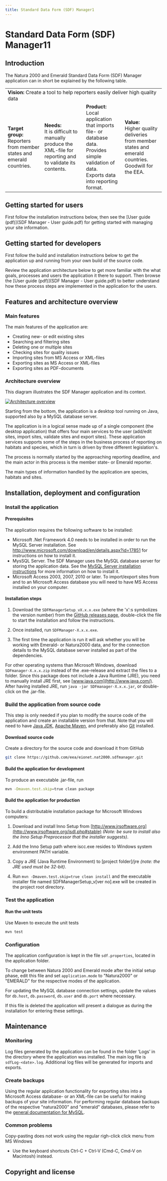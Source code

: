 ```yaml
---
title: Standard Data Form (SDF) Manager1
---
```


# Standard Data Form (SDF) Manager11

## Introduction

The Natura 2000 and Emerald Standard Data Form (SDF) Manager application can in short be explained by the following table.

<table>
  <tr>
      <td colspan="4"><strong>Vision:</strong> Create a tool to help reporters easily deliver high quality data</td>
   </tr>
   <tr>
      <td><strong>Target group:</strong> <br />Reporters from member states and emerald countries.</td>
      <td><strong>Needs:</strong> <br />It is difficult to manually produce the XML-file for reporting and to validate its contents.</td>
      <td><strong>Product:</strong> <br />Local application that imports file- or database data. <br />Provides simple validation of data. <br />Exports data into reporting format.</td>
      <td><strong>Value:</strong> <br />Higher quality deliveries from member states and emerald countries. <br />Goodwill for the EEA.</td>
   </tr>
</table>

## Getting started for users

First follow the installation instructions below, then see the [User guide (pdf)](SDF Manager - User guide.pdf) for getting started with managing your site information.

## Getting started for developers

First follow the build and installation instructions below to get the application up and running from your own build of the source code.

Review the application architecture below to get more familiar with the what goals, processes and users the application it there to support. Then browse the [User guide (pdf)](SDF Manager - User guide.pdf) to better understand how these process steps are implemented in the application for the users.

## Features and architecture overview

### Main features

The main features of the application are:

* Creating new- or edit existing sites
* Searching and filtering sites
* Deleting one or multiple sites
* Checking sites for quality issues
* Importing sites from MS Access or XML-files
* Exporting sites as MS Access or XML-files
* Exporting sites as PDF-documents

### Architecture overview

This diagram illustrates the SDF Manager application and its context.

[![Architecture overview](architecture_overview.png)](architecture_overview.png "Architecture overview diagram - click to enlarge")

Starting from the bottom, the application is a desktop tool running on Java, supported also by a MySQL database server.

The application is in a logical sense made up of a single component (the desktop application) that offers four main services to the user (add/edit sites, import sites, validate sites and export sites). These application services supports some of the steps in the business process of reporting on habitats and species, which in turn is driven by three different legislation's.

The process is normally started by the approaching reporting deadline, and the main actor in this process is the member state- or Emerald reporter.

The main types of information handled by the application are species, habitats and sites.

## Installation, deployment and configuration

### Install the application

#### Prerequisites

The application requires the following software to be installed:

* Microsoft .Net Framework 4.0 needs to be installed in order to run the MySQL Server installation. See http://www.microsoft.com/download/en/details.aspx?id=17851 for instructions on how to install it.
* MysSQL Server. The SDF Manager uses the MySQL database server for storing the application data. See the [MySQL Server installation instructions](xxx) for more information on how to install it.
* Microsoft Access 2003, 2007, 2010 or later. To import/export sites from and to an Microsoft Access database you will need to have MS Access installed on your computer.

#### Installation steps 

1. Download the `SDFManagerSetup_vX.x.x.exe` (where the 'x':s symbolizes the version number) from the [GitHub releases page](https://github.com/eea/eionet.nat2000.sdfmanager/releases/latest), double-click the file to start the installation and follow the instructions. 

3. Once installed, run `SDFManager-X.x.x.exe`.

4. The first time the application is run it will ask whether you will be working with Emerald- or Natura2000 data, and for the connection details to the MySQL database server installed as part of the dependencies.

For other operating systems than Microsoft Windows, download `SDFmanager-X.x.x.zip` instead of the .exe-release and extract the files to a folder. Since this package does not include a Java Runtime (JRE), you need to manually install JRE first, see [www.java.com](http://www.java.com/). After having installed JRE, run `java -jar SDFmanager-X.x.x.jar`, or double-click on the .jar-file. 

### Build the application from source code

This step is only needed if you plan to modify the source code of the application and create an installable version from that. Note that you will need to have [Java JDK](http://www.java.com/), [Apache Maven](https://maven.apache.org), and preferably also [Git](https://git-scm.com/) installed.

#### Download source code

Create a directory for the source code and download it from GitHub

```sh
git clone https://github.com/eea/eionet.nat2000.sdfmanager.git
```

#### Build the application for development

To produce an executable .jar-file, run

```sh
mvn -Dmaven.test.skip=true clean package
```

#### Build the application for production

To build a distributable installation package for Microsoft Windows computers:

1. Download and install Inno Setup from [http://www.jrsoftware.org](http://www.jrsoftware.org/isdl.php#stable) _(Note: be sure to install also the Inno Setup Preprocessor that the installer suggests)_.

2. Add the Inno Setup path where iscc.exe resides to Windows system environment PATH variable.

3. Copy a JRE (Java Runtime Environment) to [project folder]/jre _(note: the JRE used must be 32-bit)_.

5. Run `mvn -Dmaven.test.skip=true clean install` and the executable installer file named SDFManagerSetup_v[ver no].exe will be created in the project root directory.

### Test the application

#### Run the unit tests

Use Maven to execute the unit tests

```sh
mvn test
```

### Configuration

The application configuration is kept in the file `sdf.properties`, located in the application folder.

To change between Natura 2000 and Emerald mode after the initial setup phase, edit this file and set `application.mode` to "Natura2000" or "EMERALD" for the respective modes of the application. 

For updating the MySQL database connection settings, update the values for `db.host`, `db.password`, `db.user` and `db.port` where necessary.

If this file is deleted the application will present a dialogue as during the installation for entering these settings.

## Maintenance

### Monitoring

Log files generated by the application can be found in the folder ‘Logs’ in the directory where the application was installed. The main log file is `sdfLog-<date>.log`. Additional log files will be generated for imports and exports.

### Create backups

Using the regular application functionality for exporting sites into a Microsoft Access database- or an XML-file can be useful for making backups of your site information. For performing regular database backups of the respective "natura2000" and "emerald" databases, please refer to the [general documentation for MySQL](http://dev.mysql.com/doc).

### Common problems 

Copy-pasting does not work using the regular righ-click click menu from MS Windows 

* Use the keyboard shortcuts Ctrl-C + Ctrl-V (Cmd-C, Cmd-V on Macintosh) instead.

## Copyright and license




